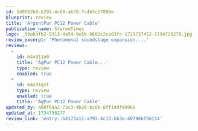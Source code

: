 ```yaml
---
id: 5d0f62b8-b292-4c60-a678-7c4b5c57880e
blueprint: review
title: 'ArgentPur PC12 Power Cable'
publication_name: StereoTimes
logo: _56ab3fb2-8313-4a54-9e5b-0601c2ca83fc-1729737452-1734729270.jpg
review_excerpt: 'Phenomenal soundstage expansion....'
reviews:
  -
    id: m4x911o0
    title: 'AgPur PC12 Power Cable...'
    type: review
    enabled: true
  -
    id: m4x91qst
    type: review
    enabled: true
    title: 'AgPur PC12 Power Cable'
updated_by: a00f84a2-73c3-4b20-bc6b-8ff14df49968
updated_at: 1734730277
review_link: 'entry::b4173a11-a793-4c13-bb3e-49796bf56154'
---
```

